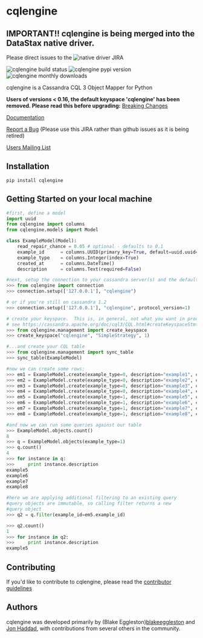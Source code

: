 cqlengine
===============

## IMPORTANT!! cqlengine is being merged into the DataStax native driver.

Please direct issues to the ![native driver JIRA](https://datastax-oss.atlassian.net/secure/RapidBoard.jspa?rapidView=5&projectKey=PYTHON&view=planning.nodetail)

![cqlengine build status](https://travis-ci.org/cqlengine/cqlengine.svg?branch=master)
![cqlengine pypi version](http://img.shields.io/pypi/v/cqlengine.svg)
![cqlengine monthly downloads](http://img.shields.io/pypi/dm/cqlengine.svg)

cqlengine is a Cassandra CQL 3 Object Mapper for Python

**Users of versions < 0.16, the default keyspace 'cqlengine' has been removed. Please read this before upgrading:** [Breaking Changes](https://cqlengine.readthedocs.org/en/latest/topics/models.html#keyspace-change)

[Documentation](https://cqlengine.readthedocs.org/en/latest/)

[Report a Bug](https://datastax-oss.atlassian.net/secure/RapidBoard.jspa?rapidView=5&projectKey=PYTHON&view=planning.nodetail) (Please use this JIRA rather than github issues as it is being retired)

[Users Mailing List](https://groups.google.com/forum/?fromgroups#!forum/cqlengine-users)

## Installation
```
pip install cqlengine
```

## Getting Started on your local machine

```python
#first, define a model
import uuid
from cqlengine import columns
from cqlengine.models import Model

class ExampleModel(Model):
    read_repair_chance = 0.05 # optional - defaults to 0.1
    example_id      = columns.UUID(primary_key=True, default=uuid.uuid4)
    example_type    = columns.Integer(index=True)
    created_at      = columns.DateTime()
    description     = columns.Text(required=False)

#next, setup the connection to your cassandra server(s) and the default keyspace...
>>> from cqlengine import connection
>>> connection.setup(['127.0.0.1'], "cqlengine")

# or if you're still on cassandra 1.2
>>> connection.setup(['127.0.0.1'], "cqlengine", protocol_version=1)

# create your keyspace.  This is, in general, not what you want in production
# see https://cassandra.apache.org/doc/cql3/CQL.html#createKeyspaceStmt for options
>>> from cqlengine.management import create_keyspace
>>> create_keyspace("cqlengine", "SimpleStrategy", 1)

#...and create your CQL table
>>> from cqlengine.management import sync_table
>>> sync_table(ExampleModel)

#now we can create some rows:
>>> em1 = ExampleModel.create(example_type=0, description="example1", created_at=datetime.now())
>>> em2 = ExampleModel.create(example_type=0, description="example2", created_at=datetime.now())
>>> em3 = ExampleModel.create(example_type=0, description="example3", created_at=datetime.now())
>>> em4 = ExampleModel.create(example_type=0, description="example4", created_at=datetime.now())
>>> em5 = ExampleModel.create(example_type=1, description="example5", created_at=datetime.now())
>>> em6 = ExampleModel.create(example_type=1, description="example6", created_at=datetime.now())
>>> em7 = ExampleModel.create(example_type=1, description="example7", created_at=datetime.now())
>>> em8 = ExampleModel.create(example_type=1, description="example8", created_at=datetime.now())

#and now we can run some queries against our table
>>> ExampleModel.objects.count()
8
>>> q = ExampleModel.objects(example_type=1)
>>> q.count()
4
>>> for instance in q:
>>>     print instance.description
example5
example6
example7
example8

#here we are applying additional filtering to an existing query
#query objects are immutable, so calling filter returns a new
#query object
>>> q2 = q.filter(example_id=em5.example_id)

>>> q2.count()
1
>>> for instance in q2:
>>>     print instance.description
example5
```

## Contributing

If you'd like to contribute to cqlengine, please read the [contributor guidelines](https://github.com/bdeggleston/cqlengine/blob/master/CONTRIBUTING.md)


## Authors

cqlengine was developed primarily by (Blake Eggleston)[blakeeggleston](https://twitter.com/blakeeggleston) and [Jon Haddad](https://twitter.com/rustyrazorblade), with contributions from several others in the community.

